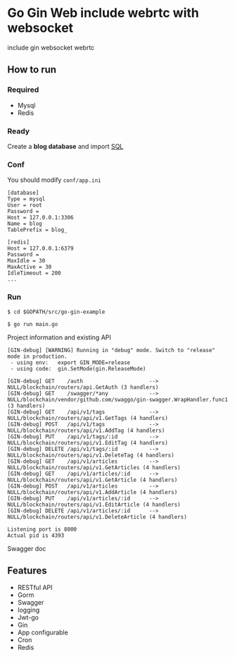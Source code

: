# Go Gin Web include webrtc with websocket

include gin websocket webrtc


## How to run

### Required

- Mysql
- Redis

### Ready

Create a **blog database** and import [SQL](https://NULL/blockchain/blob/master/docs/sql/blog.sql)

### Conf

You should modify `conf/app.ini`

```
[database]
Type = mysql
User = root
Password =
Host = 127.0.0.1:3306
Name = blog
TablePrefix = blog_

[redis]
Host = 127.0.0.1:6379
Password =
MaxIdle = 30
MaxActive = 30
IdleTimeout = 200
...
```

### Run
```
$ cd $GOPATH/src/go-gin-example

$ go run main.go 
```

Project information and existing API

```
[GIN-debug] [WARNING] Running in "debug" mode. Switch to "release" mode in production.
 - using env:	export GIN_MODE=release
 - using code:	gin.SetMode(gin.ReleaseMode)

[GIN-debug] GET    /auth                     --> NULL/blockchain/routers/api.GetAuth (3 handlers)
[GIN-debug] GET    /swagger/*any             --> NULL/blockchain/vendor/github.com/swaggo/gin-swagger.WrapHandler.func1 (3 handlers)
[GIN-debug] GET    /api/v1/tags              --> NULL/blockchain/routers/api/v1.GetTags (4 handlers)
[GIN-debug] POST   /api/v1/tags              --> NULL/blockchain/routers/api/v1.AddTag (4 handlers)
[GIN-debug] PUT    /api/v1/tags/:id          --> NULL/blockchain/routers/api/v1.EditTag (4 handlers)
[GIN-debug] DELETE /api/v1/tags/:id          --> NULL/blockchain/routers/api/v1.DeleteTag (4 handlers)
[GIN-debug] GET    /api/v1/articles          --> NULL/blockchain/routers/api/v1.GetArticles (4 handlers)
[GIN-debug] GET    /api/v1/articles/:id      --> NULL/blockchain/routers/api/v1.GetArticle (4 handlers)
[GIN-debug] POST   /api/v1/articles          --> NULL/blockchain/routers/api/v1.AddArticle (4 handlers)
[GIN-debug] PUT    /api/v1/articles/:id      --> NULL/blockchain/routers/api/v1.EditArticle (4 handlers)
[GIN-debug] DELETE /api/v1/articles/:id      --> NULL/blockchain/routers/api/v1.DeleteArticle (4 handlers)

Listening port is 8000
Actual pid is 4393
```
Swagger doc

## Features

- RESTful API
- Gorm
- Swagger
- logging
- Jwt-go
- Gin
- App configurable
- Cron
- Redis